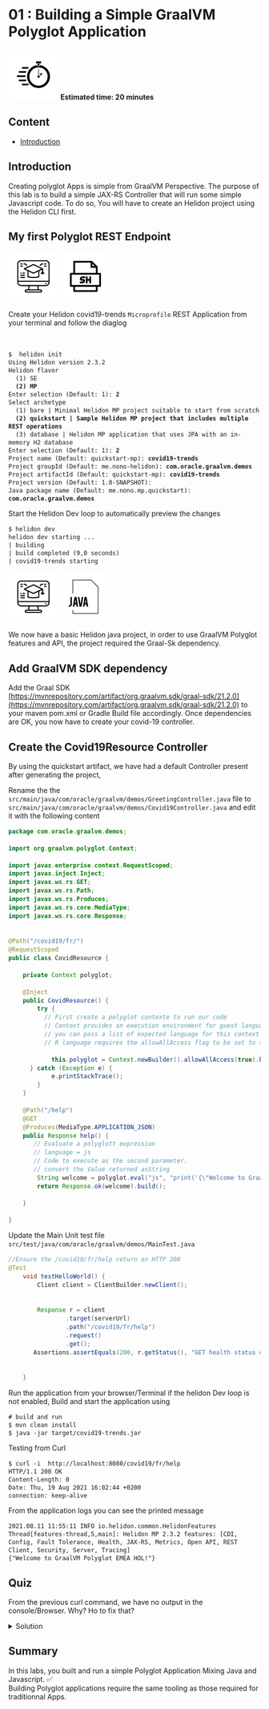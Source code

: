 
# 01 : Building a Simple GraalVM Polyglot Application

<div class="inline-container">
<img src="../images/noun_Stopwatch_14262_100.png">
<strong>
  Estimated time: 20 minutes
</strong>
</div>

## Content
* [Introduction](./#installations)



## Introduction

Creating polyglot Apps is simple from GraalVM Perspective.
The purpose of this lab is to build a simple JAX-RS  Controller that will run some simple Javascript code.
To do so, You will have to create an Helidon project using the Helidon CLI first.

## My first Polyglot REST Endpoint 

![User Input](../images/noun_Computer_3477192_100.png)
![Shell Script](../images/noun_SH_File_272740_100.png)


Create your Helidon covid19-trends `Microprofile` REST Application from your terminal and follow the diaglog
<pre><code >
 
$  helidon init
Using Helidon version 2.3.2
Helidon flavor
  (1) SE
  <b>(2) MP</b>
Enter selection (Default: 1): <b>2</b>
Select archetype
  (1) bare | Minimal Helidon MP project suitable to start from scratch
  <b>(2) quickstart | Sample Helidon MP project that includes multiple REST operations</b>
  (3) database | Helidon MP application that uses JPA with an in-memory H2 database
Enter selection (Default: 1): <b>2</b>
Project name (Default: quickstart-mp): <b>covid19-trends</b>
Project groupId (Default: me.nono-helidon): <b>com.oracle.graalvm.demos</b>
Project artifactId (Default: quickstart-mp): <b>covid19-trends</b>
Project version (Default: 1.0-SNAPSHOT):<b></b>
Java package name (Default: me.nono.mp.quickstart): <b>com.oracle.graalvm.demos</b>
</code></pre>

Start the Helidon Dev loop to automatically preview the changes
```shell
$ helidon dev
helidon dev starting ...
| building
| build completed (9,0 seconds)
| covid19-trends starting
```

![User Input](../images/noun_Computer_3477192_100.png)
![Java](../images/noun_java_825609_100.png)

We now have a basic Helidon java project, in order to use GraalVM Polyglot features and API, the project required the Graal-Sk dependency.
## Add GraalVM SDK dependency
Add the Graal SDK [https://mvnrepository.com/artifact/org.graalvm.sdk/graal-sdk/21.2.0](https://mvnrepository.com/artifact/org.graalvm.sdk/graal-sdk/21.2.0) 
to your maven pom.xml or Gradle Build file accordingly.
Once dependencies are OK, you now have to create your covid-19 controller.

## Create the Covid19Resource Controller 
By using the quickstart artifact, we have had a default Controller present after generating the project,

Rename the the `src/main/java/com/oracle/graalvm/demos/GreetingController.java` file to 
`src/main/java/com/oracle/graalvm/demos/Covid19Controller.java` and edit it with the following content

```java 
package com.oracle.graalvm.demos;

import org.graalvm.polyglot.Context;

import javax.enterprise.context.RequestScoped;
import javax.inject.Inject;
import javax.ws.rs.GET;
import javax.ws.rs.Path;
import javax.ws.rs.Produces;
import javax.ws.rs.core.MediaType;
import javax.ws.rs.core.Response;


@Path("/covid19/fr/")
@RequestScoped
public class CovidResource {

    private Context polyglot;

    @Inject
    public CovidResource() {
        try {
          // First create a polyglot contexte to run our code
          // Context provides an execution environment for guest languages. 
          // you can pass a list of expected language for this context in the newBuilder Method 
          // R language requires the allowAllAccess flag to be set to true to run .

            this.polyglot = Context.newBuilder().allowAllAccess(true).build();
      } catch (Exception e) {
            e.printStackTrace();
        }
    }

    @Path("/help")
    @GET
    @Produces(MediaType.APPLICATION_JSON)
    public Response help() {
       // Evaluate a polyglott expression
       // language = js
       // Code to execute as the second parameter.
       // convert the Value returned asString
        String welcome = polyglot.eval("js", "print('{\"Welcome to GraalVM Polyglot EMEA HOL!\"}');").asString();
        return Response.ok(welcome).build();

    }

}
```

Update the Main Unit test file `src/test/java/com/oracle/graalvm/demos/MainTest.java` 

```java
//Ensure the /covid19/fr/help return an HTTP 200
@Test
    void testHelloWorld() {
        Client client = ClientBuilder.newClient();


        Response r = client
                .target(serverUrl)
                .path("/covid19/fr/help")
                .request()
                .get();
       Assertions.assertEquals(200, r.getStatus(), "GET health status code");


    }
  ````

Run the application from your  browser/Terminal 
if the helidon Dev loop is not enabled, 
Build and start the application using 
```shell
# build and run 
$ mvn clean install 
$ java -jar target/covid19-trends.jar
```

Testing from Curl 
```shell
$ curl -i  http://localhost:8080/covid19/fr/help
HTTP/1.1 200 OK
Content-Length: 0
Date: Thu, 19 Aug 2021 16:02:44 +0200
connection: keep-alive

```
From the application logs you can see the printed message 
````
2021.08.11 11:55:11 INFO io.helidon.common.HelidonFeatures Thread[features-thread,5,main]: Helidon MP 2.3.2 features: [CDI, Config, Fault Tolerance, Health, JAX-RS, Metrics, Open API, REST Client, Security, Server, Tracing]
{"Welcome to GraalVM Polyglot EMEA HOL!"}
````


## Quiz

From the previous curl command, we have no output in the console/Browser. Why? Ho to fix that? 

<details><summary>Solution</summary>
<p>
Change the Javascript instruction to return the expected string instead of printing it to the console

```java
  String welcome = polyglot.eval("js", "'Welcome to GraalVM Polyglot EMEA HOL!\\n';").asString();
```

Testing from curl again 
```shell
$ curl -i  http://localhost:8080/covid19/fr/help
HTTP/1.1 200 OK
Content-Type: application/json
Date: Thu, 19 Aug 2021 16:03:29 +0200
connection: keep-alive
content-length: 38

Welcome to GraalVM Polyglot EMEA HOL!

```
</p>
</details>

## Summary
In this labs, you built and run a simple Polyglot Application Mixing Java and Javascript. :white_check_mark:	
Building Polyglot applications require the same tooling as those required for traditionnal Apps.
